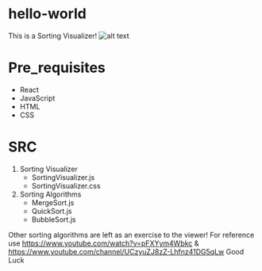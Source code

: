 # hello-world
This is a Sorting Visualizer!
![alt text](https://github.com/guljain/hello-world/blob/master/Screenshot%202020-07-15%20at%204.59.50%20PM.png)

# Pre_requisites
  * React
  * JavaScript
  * HTML   
  * CSS

# SRC
  1. Sorting Visualizer
     * SortingVisualizer.js
     * SortingVisualizer.css
  2. Sorting Algorithms
     * MergeSort.js
     * QuickSort.js
     * BubbleSort.js

Other sorting algorithms are left as an exercise to the viewer!
For reference use https://www.youtube.com/watch?v=pFXYym4Wbkc & https://www.youtube.com/channel/UCzyuZJ8zZ-Lhfnz41DG5qLw
Good Luck 
